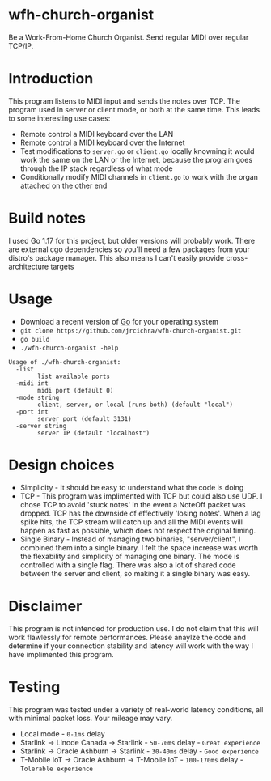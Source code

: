 # wfh-church-organist

Be a Work-From-Home Church Organist. Send regular MIDI over regular TCP/IP.

# Introduction

This program listens to MIDI input and sends the notes over TCP. The program used in server or client mode, or both at the same time. This leads to some interesting use cases:

+ Remote control a MIDI keyboard over the LAN
+ Remote control a MIDI keyboard over the Internet
+ Test modifications to `server.go` or `client.go` locally knowning it would work the same on the LAN or the Internet, because the program goes through the IP stack regardless of what mode
+ Conditionally modify MIDI channels in `client.go` to work with the organ attached on the other end

# Build notes
I used Go 1.17 for this project, but older versions will probably work. There are external cgo dependencies so you'll need a few packages from your distro's package manager. This also means I can't easily provide cross-architecture targets

# Usage
+ Download a recent version of [Go](https://go.dev/dl/) for your operating system 
+ `git clone https://github.com/jrcichra/wfh-church-organist.git`
+ `go build`
+ `./wfh-church-organist -help`

```
Usage of ./wfh-church-organist:
  -list
        list available ports
  -midi int
        midi port (default 0)
  -mode string
        client, server, or local (runs both) (default "local")
  -port int
        server port (default 3131)
  -server string
        server IP (default "localhost")
```

# Design choices
+ Simplicity - It should be easy to understand what the code is doing
+ TCP - This program was implimented with TCP but could also use UDP. I chose TCP to avoid 'stuck notes' in the event a NoteOff packet was dropped. TCP has the downside of effectively 'losing notes'. When a lag spike hits, the TCP stream will catch up and all the MIDI events will happen as fast as possible, which does not respect the original timing.
+ Single Binary - Instead of managing two binaries, "server/client", I combined them into a single binary. I felt the space increase was worth the flexability and simplicity of managing one binary. The mode is controlled with a single flag. There was also a lot of shared code between the server and client, so making it a single binary was easy.

# Disclaimer
This program is not intended for production use. I do not claim that this will work flawlessly for remote performances. Please anaylze the code and determine if your connection stability and latency will work with the way I have implimented this program.

# Testing
This program was tested under a variety of real-world latency conditions, all with minimal packet loss. Your mileage may vary.
+ Local mode - `0-1ms` delay
+ Starlink -> Linode Canada  -> Starlink - `50-70ms` delay  - `Great experience`
+ Starlink -> Oracle Ashburn -> Starlink - `30-40ms` delay  - `Good experience`
+ T-Mobile IoT -> Oracle Ashburn -> T-Mobile IoT - `100-170ms` delay - `Tolerable experience`